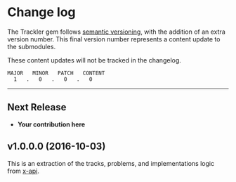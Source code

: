 # Change log

The Trackler gem follows [semantic versioning](http://semver.org/), with
the addition of an extra version number. This final version number represents
a content update to the submodules.

These content updates will not be tracked in the changelog.

    MAJOR   MINOR   PATCH   CONTENT
      1   .   0   .   0   .   0

----------------

## Next Release
* **Your contribution here**

## v1.0.0.0 (2016-10-03)

This is an extraction of the tracks, problems, and implementations logic
from [x-api][xapi].

[xapi]: https://github.com/exercism/x-api

